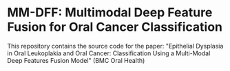 # MM-DFF: Multimodal Deep Feature Fusion for Oral Cancer Classification

This repository contains the source code for the paper: 
"Epithelial Dysplasia in Oral Leukoplakia and Oral Cancer: Classification Using a Multi-Modal Deep Features Fusion Model" (BMC Oral Health)

